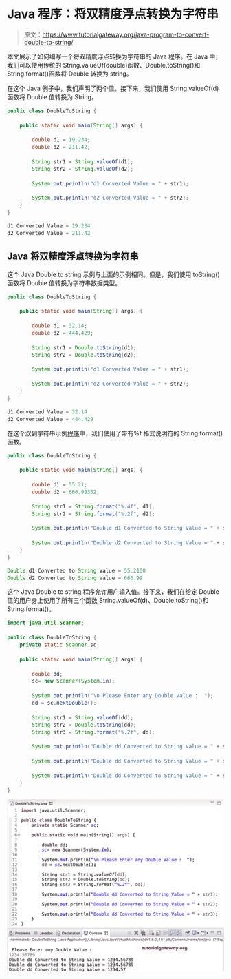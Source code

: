 # Java 程序：将双精度浮点转换为字符串

> 原文：<https://www.tutorialgateway.org/java-program-to-convert-double-to-string/>

本文展示了如何编写一个将双精度浮点转换为字符串的 Java 程序。在 Java 中，我们可以使用传统的 String.valueOf(double)函数、Double.toString()和 String.format()函数将 Double 转换为 string。

在这个 Java 例子中，我们声明了两个值。接下来，我们使用 String.valueOf(d)函数将 Double 值转换为 String。

```java
public class DoubleToString {

	public static void main(String[] args) {

		double d1 = 19.234;
		double d2 = 211.42;

		String str1 = String.valueOf(d1);
		String str2 = String.valueOf(d2);

		System.out.println("d1 Converted Value = " + str1);

		System.out.println("d2 Converted Value = " + str2);
	}
}
```

```java
d1 Converted Value = 19.234
d2 Converted Value = 211.42
```

## Java 将双精度浮点转换为字符串

这个 Java Double to string 示例与上面的示例相同。但是，我们使用 toString()函数将 Double 值转换为字符串数据类型。

```java
public class DoubleToString {

	public static void main(String[] args) {

		double d1 = 32.14;
		double d2 = 444.429;

		String str1 = Double.toString(d1);
		String str2 = Double.toString(d2);

		System.out.println("d1 Converted Value = " + str1);

		System.out.println("d2 Converted Value = " + str2);
	}
}
```

```java
d1 Converted Value = 32.14
d2 Converted Value = 444.429
```

在这个双到字符串示例[程序](https://www.tutorialgateway.org/learn-java-programs/)中，我们使用了带有%f 格式说明符的 String.format()函数。

```java
public class DoubleToString {

	public static void main(String[] args) {

		double d1 = 55.21;
		double d2 = 666.99352;

		String str1 = String.format("%.4f", d1);
		String str2 = String.format("%.2f", d2);

		System.out.println("Double d1 Converted to String Value = " + str1);

		System.out.println("Double d2 Converted to String Value = " + str2);
	}
}
```

```java
Double d1 Converted to String Value = 55.2100
Double d2 Converted to String Value = 666.99
```

这个 Java Double to string 程序允许用户输入值。接下来，我们在给定 Double 值的用户身上使用了所有三个函数 String.valueOf(d)、Double.toString()和 String.format()。

```java
import java.util.Scanner;

public class DoubleToString {
	private static Scanner sc;

	public static void main(String[] args) {

		double dd;
		sc= new Scanner(System.in);

		System.out.println("\n Please Enter any Double Value :  ");
		dd = sc.nextDouble();

		String str1 = String.valueOf(dd);
		String str2 = Double.toString(dd);
		String str3 = String.format("%.2f", dd);

		System.out.println("Double dd Converted to String Value = " + str1);

		System.out.println("Double dd Converted to String Value = " + str2);

		System.out.println("Double dd Converted to String Value = " + str3);
	}
}
```

![Java Program to Convert Double to String 4](img/b073d6be090c9e6edeab70ce51dcb887.png)